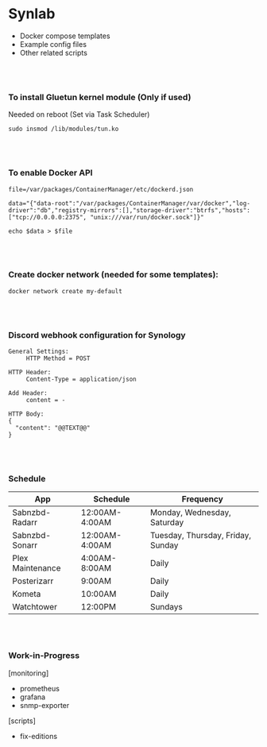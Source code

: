 # Synlab
- Docker compose templates 
- Example config files
- Other related scripts
<br>
<br>

### To install Gluetun kernel module (Only if used)
Needed on reboot (Set via Task Scheduler)
```
sudo insmod /lib/modules/tun.ko
```
<br>
<br>

### To enable Docker API
```
file=/var/packages/ContainerManager/etc/dockerd.json

data="{"data-root":"/var/packages/ContainerManager/var/docker","log-driver":"db","registry-mirrors":[],"storage-driver":"btrfs","hosts": ["tcp://0.0.0.0:2375", "unix:///var/run/docker.sock"]}"

echo $data > $file
```
<br>
<br>

### Create docker network (needed for some templates):

```
docker network create my-default
```
<br>
<br>

### Discord webhook configuration for Synology

```
General Settings:
     HTTP Method = POST

HTTP Header:
     Content-Type = application/json

Add Header:
     content = -

HTTP Body:
{
  "content": "@@TEXT@@"
}
```
<br>
<br>

### Schedule

| App  | Schedule | Frequency |
| ------------- | ------------- | ------------- |
| Sabnzbd-Radarr | 12:00AM-4:00AM  | Monday, Wednesday, Saturday |
| Sabnzbd-Sonarr | 12:00AM-4:00AM  | Tuesday, Thursday, Friday, Sunday |
| Plex Maintenance  | 4:00AM-8:00AM  | Daily |
| Posterizarr  | 9:00AM  | Daily |
| Kometa  | 10:00AM  | Daily |
| Watchtower  | 12:00PM  | Sundays |

<br>
<br>

### Work-in-Progress
[monitoring]
- prometheus
- grafana
- snmp-exporter

[scripts]
- fix-editions